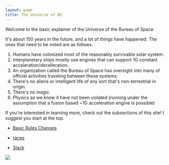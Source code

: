 ```yaml
---
layout: page
title: The Universe of BS
---
```


Welcome to the basic explainer of the Universe of the Bureau of Space.

It's about 150 years in the future, and a lot of things have happened.  The ones that need to be noted are as follows.
1. Humans have colonized most of the reasonably survivable solar system.
2. Interplanetary ships mostly use engines that can support 1G constant acceleration/decelleration.
3. An organization called the Bureau of Space has oversight into many of official activities traveling between these systems.
4. There's no aliens or intelligent life of any sort that's non-terrestrial in origin.
5. There's no magic.
6. Physics as we know it have not been violated (running under the assumption that a fusion based ~1G acceleration engine is possible)

If you're interested in learning more, check out the subsections of this site!  I suggest you start at the top.

* [Basic Rules Changes](./basics)
* [races](./races)

* [Slack](https://dndkc.slack.com)

[![](/images/orbital.jpg)](/images/orbital.jpg)
